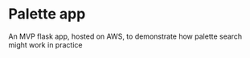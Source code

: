# Palette app
An MVP flask app, hosted on AWS, to demonstrate how palette search might work in practice